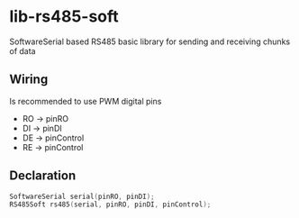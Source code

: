 # lib-rs485-soft
SoftwareSerial based RS485 basic library for sending and receiving chunks of data

## Wiring
Is recommended to use PWM digital pins
 * RO -> pinRO
 * DI -> pinDI
 * DE -> pinControl
 * RE -> pinControl


## Declaration

```c++
SoftwareSerial serial(pinRO, pinDI);
RS485Soft rs485(serial, pinRO, pinDI, pinControl);
```